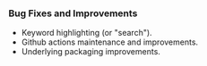 ### Bug Fixes and Improvements

- Keyword highlighting (or "search").
- Github actions maintenance and improvements.
- Underlying packaging improvements.
